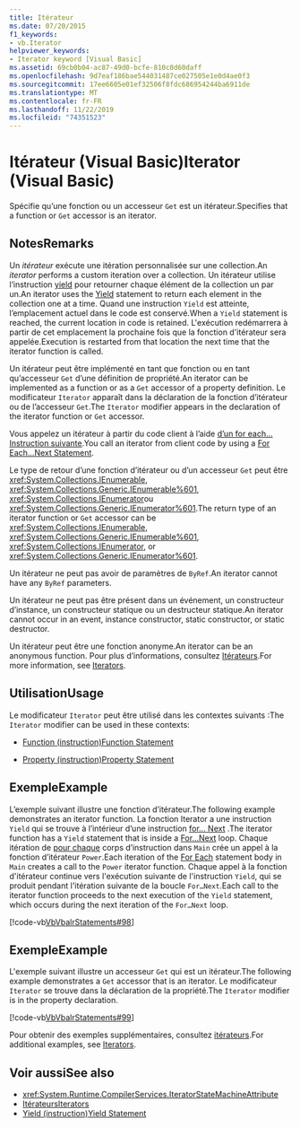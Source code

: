 ```yaml
---
title: Itérateur
ms.date: 07/20/2015
f1_keywords:
- vb.Iterator
helpviewer_keywords:
- Iterator keyword [Visual Basic]
ms.assetid: 69cb0b04-ac87-49d0-bcfe-810c0d60daff
ms.openlocfilehash: 9d7eaf186bae544031487ce027505e1e0d4ae0f3
ms.sourcegitcommit: 17ee6605e01ef32506f8fdc686954244ba6911de
ms.translationtype: MT
ms.contentlocale: fr-FR
ms.lasthandoff: 11/22/2019
ms.locfileid: "74351523"
---
```

# <a name="iterator-visual-basic"></a><span data-ttu-id="1900f-102">Itérateur (Visual Basic)</span><span class="sxs-lookup"><span data-stu-id="1900f-102">Iterator (Visual Basic)</span></span>
<span data-ttu-id="1900f-103">Spécifie qu’une fonction ou un accesseur `Get` est un itérateur.</span><span class="sxs-lookup"><span data-stu-id="1900f-103">Specifies that a function or `Get` accessor is an iterator.</span></span>  
  
## <a name="remarks"></a><span data-ttu-id="1900f-104">Notes</span><span class="sxs-lookup"><span data-stu-id="1900f-104">Remarks</span></span>  
 <span data-ttu-id="1900f-105">Un *itérateur* exécute une itération personnalisée sur une collection.</span><span class="sxs-lookup"><span data-stu-id="1900f-105">An *iterator* performs a custom iteration over a collection.</span></span> <span data-ttu-id="1900f-106">Un itérateur utilise l’instruction [yield](../../../visual-basic/language-reference/statements/yield-statement.md) pour retourner chaque élément de la collection un par un.</span><span class="sxs-lookup"><span data-stu-id="1900f-106">An iterator uses the [Yield](../../../visual-basic/language-reference/statements/yield-statement.md) statement to return each element in the collection one at a time.</span></span> <span data-ttu-id="1900f-107">Quand une instruction `Yield` est atteinte, l’emplacement actuel dans le code est conservé.</span><span class="sxs-lookup"><span data-stu-id="1900f-107">When a `Yield` statement is reached, the current location in code is retained.</span></span> <span data-ttu-id="1900f-108">L'exécution redémarrera à partir de cet emplacement la prochaine fois que la fonction d'itérateur sera appelée.</span><span class="sxs-lookup"><span data-stu-id="1900f-108">Execution is restarted from that location the next time that the iterator function is called.</span></span>  
  
 <span data-ttu-id="1900f-109">Un itérateur peut être implémenté en tant que fonction ou en tant qu’accesseur `Get` d’une définition de propriété.</span><span class="sxs-lookup"><span data-stu-id="1900f-109">An iterator can be implemented as a function or as a `Get` accessor of a property definition.</span></span> <span data-ttu-id="1900f-110">Le modificateur `Iterator` apparaît dans la déclaration de la fonction d’itérateur ou de l’accesseur `Get`.</span><span class="sxs-lookup"><span data-stu-id="1900f-110">The `Iterator` modifier appears in the declaration of the iterator function or `Get` accessor.</span></span>  
  
 <span data-ttu-id="1900f-111">Vous appelez un itérateur à partir du code client à l’aide [d’un for each... Instruction suivante](../../../visual-basic/language-reference/statements/for-each-next-statement.md).</span><span class="sxs-lookup"><span data-stu-id="1900f-111">You call an iterator from client code by using a [For Each...Next Statement](../../../visual-basic/language-reference/statements/for-each-next-statement.md).</span></span>  
  
 <span data-ttu-id="1900f-112">Le type de retour d’une fonction d’itérateur ou d’un accesseur `Get` peut être <xref:System.Collections.IEnumerable>, <xref:System.Collections.Generic.IEnumerable%601>, <xref:System.Collections.IEnumerator>ou <xref:System.Collections.Generic.IEnumerator%601>.</span><span class="sxs-lookup"><span data-stu-id="1900f-112">The return type of an iterator function or `Get` accessor can be <xref:System.Collections.IEnumerable>, <xref:System.Collections.Generic.IEnumerable%601>, <xref:System.Collections.IEnumerator>, or <xref:System.Collections.Generic.IEnumerator%601>.</span></span>  
  
 <span data-ttu-id="1900f-113">Un itérateur ne peut pas avoir de paramètres de `ByRef`.</span><span class="sxs-lookup"><span data-stu-id="1900f-113">An iterator cannot have any `ByRef` parameters.</span></span>  
  
 <span data-ttu-id="1900f-114">Un itérateur ne peut pas être présent dans un événement, un constructeur d’instance, un constructeur statique ou un destructeur statique.</span><span class="sxs-lookup"><span data-stu-id="1900f-114">An iterator cannot occur in an event, instance constructor, static constructor, or static destructor.</span></span>  
  
 <span data-ttu-id="1900f-115">Un itérateur peut être une fonction anonyme.</span><span class="sxs-lookup"><span data-stu-id="1900f-115">An iterator can be an anonymous function.</span></span> <span data-ttu-id="1900f-116">Pour plus d’informations, consultez [Itérateurs](../../programming-guide/concepts/iterators.md).</span><span class="sxs-lookup"><span data-stu-id="1900f-116">For more information, see [Iterators](../../programming-guide/concepts/iterators.md).</span></span>  
  
## <a name="usage"></a><span data-ttu-id="1900f-117">Utilisation</span><span class="sxs-lookup"><span data-stu-id="1900f-117">Usage</span></span>  
 <span data-ttu-id="1900f-118">Le modificateur `Iterator` peut être utilisé dans les contextes suivants :</span><span class="sxs-lookup"><span data-stu-id="1900f-118">The `Iterator` modifier can be used in these contexts:</span></span>  
  
- [<span data-ttu-id="1900f-119">Function (instruction)</span><span class="sxs-lookup"><span data-stu-id="1900f-119">Function Statement</span></span>](../../../visual-basic/language-reference/statements/function-statement.md)  
  
- [<span data-ttu-id="1900f-120">Property (instruction)</span><span class="sxs-lookup"><span data-stu-id="1900f-120">Property Statement</span></span>](../../../visual-basic/language-reference/statements/property-statement.md)  
  
## <a name="example"></a><span data-ttu-id="1900f-121">Exemple</span><span class="sxs-lookup"><span data-stu-id="1900f-121">Example</span></span>  
 <span data-ttu-id="1900f-122">L’exemple suivant illustre une fonction d’itérateur.</span><span class="sxs-lookup"><span data-stu-id="1900f-122">The following example demonstrates an iterator function.</span></span> <span data-ttu-id="1900f-123">La fonction Iterator a une instruction `Yield` qui se trouve à l’intérieur d’une instruction [for... Next](../../../visual-basic/language-reference/statements/for-next-statement.md) .</span><span class="sxs-lookup"><span data-stu-id="1900f-123">The iterator function has a `Yield` statement that is inside a [For…Next](../../../visual-basic/language-reference/statements/for-next-statement.md) loop.</span></span> <span data-ttu-id="1900f-124">Chaque itération de [pour chaque](../../../visual-basic/language-reference/statements/for-each-next-statement.md) corps d’instruction dans `Main` crée un appel à la fonction d’itérateur `Power`.</span><span class="sxs-lookup"><span data-stu-id="1900f-124">Each iteration of the [For Each](../../../visual-basic/language-reference/statements/for-each-next-statement.md) statement body in `Main` creates a call to the `Power` iterator function.</span></span> <span data-ttu-id="1900f-125">Chaque appel à la fonction d'itérateur continue vers l'exécution suivante de l'instruction `Yield`, qui se produit pendant l'itération suivante de la boucle `For…Next`.</span><span class="sxs-lookup"><span data-stu-id="1900f-125">Each call to the iterator function proceeds to the next execution of the `Yield` statement, which occurs during the next iteration of the `For…Next` loop.</span></span>  
  
 [!code-vb[VbVbalrStatements#98](~/samples/snippets/visualbasic/VS_Snippets_VBCSharp/VbVbalrStatements/VB/Class2.vb#98)]  
  
## <a name="example"></a><span data-ttu-id="1900f-126">Exemple</span><span class="sxs-lookup"><span data-stu-id="1900f-126">Example</span></span>  
 <span data-ttu-id="1900f-127">L'exemple suivant illustre un accesseur `Get` qui est un itérateur.</span><span class="sxs-lookup"><span data-stu-id="1900f-127">The following example demonstrates a `Get` accessor that is an iterator.</span></span> <span data-ttu-id="1900f-128">Le modificateur `Iterator` se trouve dans la déclaration de la propriété.</span><span class="sxs-lookup"><span data-stu-id="1900f-128">The `Iterator` modifier is in the property declaration.</span></span>  
  
 [!code-vb[VbVbalrStatements#99](~/samples/snippets/visualbasic/VS_Snippets_VBCSharp/VbVbalrStatements/VB/Class2.vb#99)]  
  
 <span data-ttu-id="1900f-129">Pour obtenir des exemples supplémentaires, consultez [itérateurs](../../programming-guide/concepts/iterators.md).</span><span class="sxs-lookup"><span data-stu-id="1900f-129">For additional examples, see [Iterators](../../programming-guide/concepts/iterators.md).</span></span>  
  
## <a name="see-also"></a><span data-ttu-id="1900f-130">Voir aussi</span><span class="sxs-lookup"><span data-stu-id="1900f-130">See also</span></span>

- <xref:System.Runtime.CompilerServices.IteratorStateMachineAttribute>
- [<span data-ttu-id="1900f-131">Itérateurs</span><span class="sxs-lookup"><span data-stu-id="1900f-131">Iterators</span></span>](../../programming-guide/concepts/iterators.md)
- [<span data-ttu-id="1900f-132">Yield (instruction)</span><span class="sxs-lookup"><span data-stu-id="1900f-132">Yield Statement</span></span>](../../../visual-basic/language-reference/statements/yield-statement.md)
